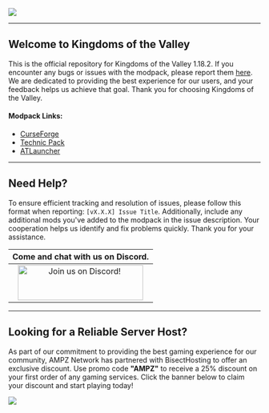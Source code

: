 ![](https://www.bisecthosting.com/images/CF/Kingdoms_Of_The_Valley2/BH_KOV_Title.png)

------

## Welcome to Kingdoms of the Valley

This is the official repository for Kingdoms of the Valley 1.18.2. If you encounter any bugs or issues with the modpack, please report them [here](https://github.com/AMPZNetwork/Kingdoms-of-the-Valley/issues/new?assignees=LabsZero&labels=Bug&projects=&template=bug_report.md&title=%5BBUG%5D). We are dedicated to providing the best experience for our users, and your feedback helps us achieve that goal. Thank you for choosing Kingdoms of the Valley.
    
#### Modpack Links: 
+ [CurseForge](https://www.curseforge.com/minecraft/modpacks/kingdoms-of-the-valley)
+ [Technic Pack](https://www.technicpack.net/modpack/kingdoms-of-the-valley.1861835)
+ [ATLauncher](https://atlauncher.com/pack/KingdomsOfTheValley)
  
------

## Need Help?

To ensure efficient tracking and resolution of issues, please follow this format when reporting: `[vX.X.X] Issue Title`. Additionally, include any additional mods you've added to the modpack in the issue description. Your cooperation helps us identify and fix problems quickly. Thank you for your assistance.
 
|Come and chat with us on Discord.|
|:------------:|
|<a href="https://discord.gg/enrpMDd"><img src="https://discord.com/assets/ff41b628a47ef3141164bfedb04fb220.png" alt="Join us on Discord!"  width="250" height="70"></a>

------

## Looking for a Reliable Server Host?
As part of our commitment to providing the best gaming experience for our community, AMPZ Network has partnered with BisectHosting to offer an exclusive discount. Use promo code **"AMPZ"** to receive a 25% discount on your first order of any gaming services. Click the banner below to claim your discount and start playing today!

[![](https://www.bisecthosting.com/images/CF/Kingdoms_Of_The_Valley2/BH_KOV_Bisect.png)](https://bisecthosting.com/AMPZ)

